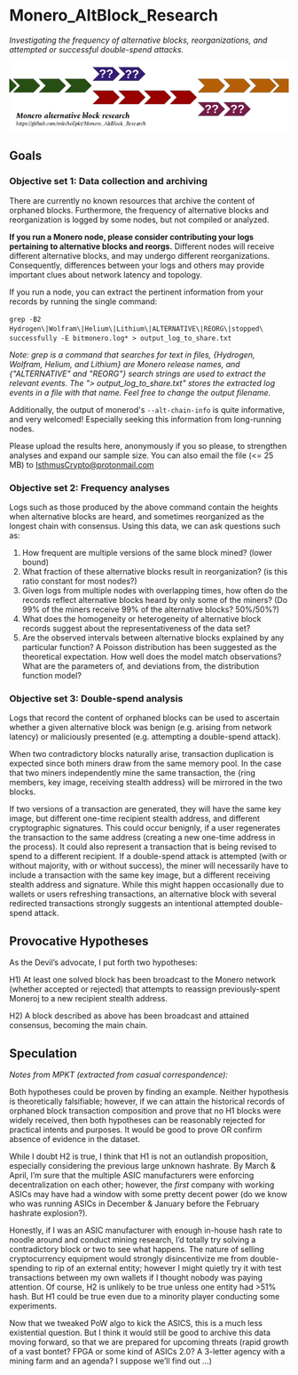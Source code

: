 # Monero_AltBlock_Research
*Investigating the frequency of alternative blocks, reorganizations, and attempted or successful double-spend attacks.*

![Logo](/misc/mabr_logo.png)

## Goals
### Objective set 1: Data collection and archiving
There are currently no known resources that archive the content of orphaned blocks. Furthermore, the frequency of alternative blocks and reorganization is logged by some nodes, but not compiled or analyzed.

**If you run a Monero node, please consider contributing your logs pertaining to alternative blocks and reorgs.** Different nodes will receive different alternative blocks, and may undergo different reorganizations. Consequently, differences between your logs and others may provide important clues about network latency and topology.

If you run a node, you can extract the pertinent information from your records by running the single command:

`grep -B2 Hydrogen\|Wolfram\|Helium\|Lithium\|ALTERNATIVE\|REORG\|stopped\ successfully -E bitmonero.log* > output_log_to_share.txt`

*Note: grep is a command that searches for text in files, {Hydrogen, Wolfram, Helium, and Lithium} are Monero release names, and {"ALTERNATIVE" and "REORG"} search strings are used to extract the relevant events. The "> output_log_to_share.txt" stores the extracted log events in a file with that name. Feel free to change the output filename.*

Additionally, the output of monerod's `--alt-chain-info` is quite informative, and very welcomed! Especially seeking this information from long-running nodes.

Please upload the results here, anonymously if you so please, to strengthen analyses and expand our sample size. You can also email the file (<= 25 MB) to IsthmusCrypto@protonmail.com

### Objective set 2: Frequency analyses
Logs such as those produced by the above command contain the heights when alternative blocks are heard, and sometimes reorganized as the longest chain with consensus. Using this data, we can ask questions such as:
1. How frequent are multiple versions of the same block mined? (lower bound)
2. What fraction of these alternative blocks result in reorganization? (is this ratio constant for most nodes?)
3. Given logs from multiple nodes with overlapping times, how often do the records reflect alternative blocks heard by only some of the miners? (Do 99% of the miners receive 99% of the alternative blocks? 50%/50%?)
4. What does the homogeneity or heterogeneity of alternative block records suggest about the representativeness of the data set?
5. Are the observed intervals between alternative blocks explained by any particular function? A Poisson distribution has been suggested as the theoretical expectation. How well does the model match observations? What are the parameters of, and deviations from, the distribution function model?

### Objective set 3: Double-spend analysis
Logs that record the content of orphaned blocks can be used to ascertain whether a given alternative block was benign (e.g. arising from network latency) or maliciously presented (e.g. attempting a double-spend attack).

When two contradictory blocks naturally arise, transaction duplication is expected since both miners draw from the same memory pool. In the case that two miners independently mine the same transaction, the {ring members, key image, receiving stealth address} will be mirrored in the two blocks.

If two versions of a transaction are generated, they will have the same key image, but different one-time recipient stealth address, and different cryptographic signatures. This could occur benignly, if a user regenerates the transaction to the same address (creating a new one-time address in the process). It could also represent a transaction that is being revised to spend to a different recipient. If a double-spend attack is attempted (with or without majority, with or without success), the miner will necessarily have to include a transaction with the same key image, but a different receiving stealth address and signature. While this might happen occasionally due to wallets or users refreshing transactions, an alternative block with several redirected transactions strongly suggests an intentional attempted double-spend attack.

## Provocative Hypotheses
As the Devil’s advocate, I put forth two hypotheses:

H1) At least one solved block has been broadcast to the Monero network (whether accepted or rejected) that attempts to reassign previously-spent Moneroj to a new recipient stealth address.

H2) A block described as above has been broadcast and attained consensus, becoming the main chain.

## Speculation
*Notes from MPKT (extracted from casual correspondence):*

Both hypotheses could be proven by finding an example. Neither hypothesis is theoretically falsifiable; however, if we can attain the historical records of orphaned block transaction composition and prove that no H1 blocks were widely received, then both hypotheses can be reasonably rejected for practical intents and purposes. It would be good to prove OR confirm absence of evidence in the dataset.

While I doubt H2 is true, I think that H1 is not an outlandish proposition, especially considering the previous large unknown hashrate. By March & April, I’m sure that the multiple ASIC manufacturers were enforcing decentralization on each other; however, the *first* company with working ASICs may have had a window with some pretty decent power (do we know who was running ASICs in December & January before the February hashrate explosion?).

Honestly, if I was an ASIC manufacturer with enough in-house hash rate to noodle around and conduct mining research, I’d totally try solving a contradictory block or two to see what happens. The nature of selling cryptocurrency equipment would strongly disincentivize me from double-spending to rip of an external entity; however I might quietly try it with test transactions between my own wallets if I thought nobody was paying attention. Of course, H2 is unlikely to be true unless one entity had >51% hash. But H1 could be true even due to a minority player conducting some experiments.

Now that we tweaked PoW algo to kick the ASICS, this is a much less existential question. But I think it would still be good to archive this data moving forward, so that we are prepared for upcoming threats (rapid growth of a vast bontet? FPGA or some kind of ASICs 2.0? A 3-letter agency with a mining farm and an agenda? I suppose we’ll find out …)
